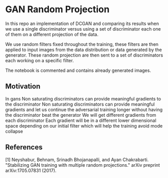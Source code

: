 # GAN Random Projection
In this repo an implementation of DCGAN and comparing its results when we use a single discriminator versus using a set of discriminator each one of them on a different projection of the data.

We use random filters fixed throughout the training, these filters are then applied to input images from the data distribution or data generated by the generator. These random projection are then sent to a set of discriminators each working on a specific filter.

The notebook is commented and contains already generated images. 


## Motivation
In gans Non saturating discriminators can provide meaningful gradients to the discriminator
Non saturating discriminators can provide meaningful gradients and let us continue the adversarial training longer without having the discriminator beat the generator
We will get different gradients from each discriminator
Each gradient will be in a different lower dimensional space depending on our initial filter which will help the training avoid mode collapse

## References
<a id="1">[1]</a> 
Neyshabur, Behnam, Srinadh Bhojanapalli, and Ayan Chakrabarti.
"Stabilizing GAN training with multiple random projections." arXiv preprint arXiv:1705.07831 (2017).
